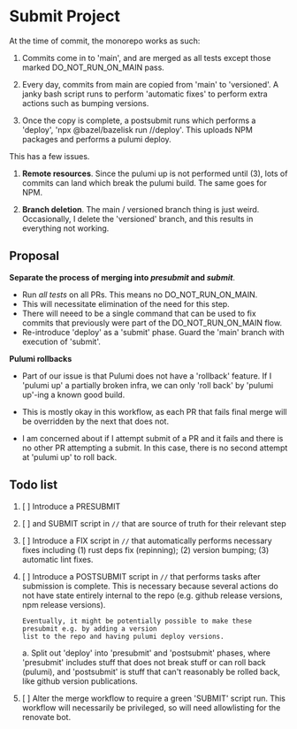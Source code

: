 Submit Project
==============

At the time of commit, the monorepo works as such:

1. Commits come in to 'main', and are merged as all tests
   except those marked DO_NOT_RUN_ON_MAIN pass.

2. Every day, commits from main are copied from 'main' to 'versioned'.
   A janky bash script runs to perform 'automatic fixes' to perform extra
   actions such as bumping versions.

3. Once the copy is complete, a postsubmit runs which performs a 'deploy',
   'npx @bazel/bazelisk run //deploy'. This uploads NPM packages and performs
   a pulumi deploy.

This has a few issues.

1. **Remote resources**. Since the pulumi up is not performed until (3), lots of
   commits can land which break the pulumi build. The same goes for NPM.

2. **Branch deletion**. The main / versioned branch thing is just weird. Occasionally,
   I delete the 'versioned' branch, and this results in everything not working.

Proposal
--------

**Separate the process of merging into *presubmit* and *submit***.

 - Run _all tests_ on all PRs. This means no DO_NOT_RUN_ON_MAIN.
 - This will necessitate elimination of the need for this step.
  - There will neeed to be a single command that can be used to fix commits
     that previously were part of the DO_NOT_RUN_ON_MAIN flow.
 - Re-introduce 'deploy' as a 'submit' phase. Guard the 'main' branch with execution of 'submit'.


**Pulumi rollbacks**

- Part of our issue is that Pulumi does not have a 'rollback' feature. If I 'pulumi up' a partially
  broken infra, we can only 'roll back' by 'pulumi up'-ing a known good build.

- This is mostly okay in this workflow, as each PR that fails final merge
  will be overridden by the next that does not.

- I am concerned about if I attempt submit of a PR and it fails and there is no other PR attempting
  a submit. In this case, there is no second attempt at 'pulumi up' to roll back.

Todo list
---------

1. [ ] Introduce a PRESUBMIT
2. [ ] and SUBMIT script in `//` that are source of truth for their relevant step
3. [ ] Introduce a FIX script in `//` that automatically performs necessary fixes including
   (1) rust deps fix (repinning); (2) version bumping; (3) automatic lint fixes.
4. [ ] Introduce a POSTSUBMIT script in `//` that performs tasks after submission is complete.
       This is necessary because several actions do not have state entirely internal to the repo
       (e.g. github release versions, npm release versions).

       Eventually, it might be potentially possible to make these presubmit e.g. by adding a version
       list to the repo and having pulumi deploy versions.

    a. Split out 'deploy' into 'presubmit' and 'postsubmit' phases, where 'presubmit' includes stuff
       that does not break stuff or can roll back (pulumi), and 'postsubmit' is stuff that
       can't reasonably be rolled back, like github version publications.
5. [ ] Alter the merge workflow to require a green 'SUBMIT' script run. This workflow
       will necessarily be privileged, so will need allowlisting for the renovate bot.